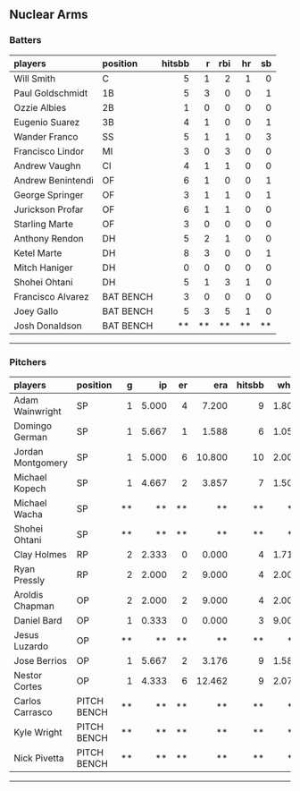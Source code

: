 ## Nuclear Arms

### Batters

 
|players           |position  | hitsbb|  r| rbi| hr| sb| 
|:-----------------|:---------|------:|--:|---:|--:|--:| 
|Will Smith        |C         |      5|  1|   2|  1|  0| 
|Paul Goldschmidt  |1B        |      5|  3|   0|  0|  1| 
|Ozzie Albies      |2B        |      1|  0|   0|  0|  0| 
|Eugenio Suarez    |3B        |      4|  1|   0|  0|  1| 
|Wander Franco     |SS        |      5|  1|   1|  0|  3| 
|Francisco Lindor  |MI        |      3|  0|   3|  0|  0| 
|Andrew Vaughn     |CI        |      4|  1|   1|  0|  0| 
|Andrew Benintendi |OF        |      6|  1|   0|  0|  1| 
|George Springer   |OF        |      3|  1|   1|  0|  1| 
|Jurickson Profar  |OF        |      6|  1|   1|  0|  0| 
|Starling Marte    |OF        |      3|  0|   0|  0|  0| 
|Anthony Rendon    |DH        |      5|  2|   1|  0|  0| 
|Ketel Marte       |DH        |      8|  3|   0|  0|  1| 
|Mitch Haniger     |DH        |      0|  0|   0|  0|  0| 
|Shohei Ohtani     |DH        |      5|  1|   3|  1|  0| 
|Francisco Alvarez |BAT BENCH |      3|  0|   0|  0|  0| 
|Joey Gallo        |BAT BENCH |      5|  3|   5|  1|  0| 
|Josh Donaldson    |BAT BENCH |     **| **|  **| **| **| 


* * *

### Pitchers

 
|players           |position    |  g|    ip| er|    era| hitsbb|  whip| so|  w| sv| 
|:-----------------|:-----------|--:|-----:|--:|------:|------:|-----:|--:|--:|--:| 
|Adam Wainwright   |SP          |  1| 5.000|  4|  7.200|      9| 1.800|  2|  0|  0| 
|Domingo German    |SP          |  1| 5.667|  1|  1.588|      6| 1.059|  3|  0|  0| 
|Jordan Montgomery |SP          |  1| 5.000|  6| 10.800|     10| 2.000|  3|  0|  0| 
|Michael Kopech    |SP          |  1| 4.667|  2|  3.857|      7| 1.500|  5|  0|  0| 
|Michael Wacha     |SP          | **|    **| **|     **|     **|    **| **| **| **| 
|Shohei Ohtani     |SP          | **|    **| **|     **|     **|    **| **| **| **| 
|Clay Holmes       |RP          |  2| 2.333|  0|  0.000|      4| 1.714|  4|  1|  0| 
|Ryan Pressly      |RP          |  2| 2.000|  2|  9.000|      4| 2.000|  3|  0|  1| 
|Aroldis Chapman   |OP          |  2| 2.000|  2|  9.000|      4| 2.000|  3|  0|  0| 
|Daniel Bard       |OP          |  1| 0.333|  0|  0.000|      3| 9.000|  1|  0|  0| 
|Jesus Luzardo     |OP          | **|    **| **|     **|     **|    **| **| **| **| 
|Jose Berrios      |OP          |  1| 5.667|  2|  3.176|      9| 1.588|  3|  0|  0| 
|Nestor Cortes     |OP          |  1| 4.333|  6| 12.462|      9| 2.077|  3|  0|  0| 
|Carlos Carrasco   |PITCH BENCH | **|    **| **|     **|     **|    **| **| **| **| 
|Kyle Wright       |PITCH BENCH | **|    **| **|     **|     **|    **| **| **| **| 
|Nick Pivetta      |PITCH BENCH | **|    **| **|     **|     **|    **| **| **| **| 


* * *


